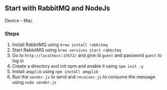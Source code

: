 ## Start with RabbitMQ and NodeJs

Device - Mac

### Steps

1. Install RabbitMQ using `brew install rabbitmq`
2. Start RabbitMQ using `brew services start rabbitmq`
3. Go to `http://localhost:15672/` and give id `guest` and password `guest` to log in
4. Create a directory and init npm and enable it using `npm init -y`
5. Install `amqplib` using `npm install amqplib`
6. Run the `sender.js` to send and `receiver.js` to consume the message using `node sender.js`
